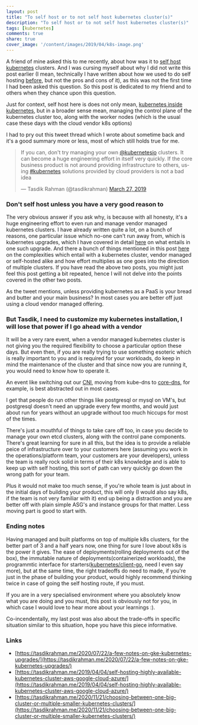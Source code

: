 ```yaml
---
layout: post
title: "To self host or to not self host kubernetes cluster(s)"
description: "To self host or to not self host kubernetes cluster(s)"
tags: [kubernetes]
comments: true
share: true
cover_image: '/content/images/2019/04/k8s-image.png'
---
```


A friend of mine asked this to me recently, about how was it to [self host](https://en.wikipedia.org/wiki/Self-hosting) [kubernetes](https://kubernetes.io) clusters. And I was cursing myself about why I did not write this post earlier (I mean, technically I have written about how we used to do self hosting [before](https://tasdikrahman.me/2019/04/04/self-hosting-highly-available-kubernetes-cluster-aws-google-cloud-azure/), but not the pros and cons of it), as this was not the first time I had been asked this question. So this post is dedicated to my friend and to others when they chance upon this question.

Just for context, self host here is does not only mean, [kubernetes inside kubernetes](https://tasdikrahman.me/2019/04/04/self-hosting-highly-available-kubernetes-cluster-aws-google-cloud-azure/), but in a broader sense mean, managing the control plane of the kubernetes cluster too, along with the worker nodes (which is the usual case these days with the cloud vendor k8s options)

I had to pry out this tweet thread which I wrote about sometime back and it's a good summary more or less, most of which still holds true for me.

<blockquote class="twitter-tweet"><p lang="en" dir="ltr">If you can, don&#39;t try managing your own <a href="https://twitter.com/kubernetesio?ref_src=twsrc%5Etfw">@kubernetesio</a> clusters. It can become a huge engineering effort in itself very quickly. If the core business product is not around providing infrastructure to others, using <a href="https://twitter.com/hashtag/kubernetes?src=hash&amp;ref_src=twsrc%5Etfw">#kubernetes</a> solutions provided by cloud providers is not a bad idea</p>&mdash; Tasdik Rahman (@tasdikrahman) <a href="https://twitter.com/tasdikrahman/status/1110927284926447617?ref_src=twsrc%5Etfw">March 27, 2019</a></blockquote> <script async src="https://platform.twitter.com/widgets.js" charset="utf-8"></script>

### Don't self host unless you have a very good reason to

The very obvious answer if you ask why, is because with all honesty, it's a huge engineering effort to even run and manage vendor managed kubernetes clusters. I have already written quite a lot, on a bunch of reasons, one particular issue which no-one can't run away from, which is kubernetes upgrades, which I have covered in detail [here](https://tasdikrahman.me/2020/07/22/a-few-notes-on-gke-kubernetes-upgrades/) on what entails in one such upgrade. And there a bunch of things mentioned in this post [here](https://tasdikrahman.me/2020/11/21/choosing-between-one-big-cluster-or-multiple-smaller-kubernetes-clusters/) on the complexities which entail with a kubernetes cluster, vendor managed or self-hosted alike and how effort multiplies as one goes into the direction of multiple clusters. If you have read the above two posts, you might just feel this post getting a bit repeated, hence I will not delve into the points covered in the other two posts.

As the tweet mentions, unless providing kubernetes as a PaaS is your bread and butter and your main business? In most cases you are better off just using a cloud vendor managed offering.

### But Tasdik, I need to customize my kubernetes installation, I will lose that power if I go ahead with a vendor

It will be a very rare event, when a vendor managed kubernetes cluster is not giving you the required flexibility to choose a particular option these days. But even then, if you are really trying to use something esoteric which is really important to you and is required for your workloads, do keep in mind the maintenance of the cluster and that since now you are running it, you would need to know how to operate it.

An event like switching out our [CNI](https://chrislovecnm.com/kubernetes/cni/choosing-a-cni-provider/), moving from kube-dns to [core-dns](https://kubernetes.io/docs/tasks/administer-cluster/coredns/), for example, is best abstracted out in most cases.

I get that people do run other things like postgresql or mysql on VM's, but postgresql doesn't need an upgrade every few months, and would just about run for years without an upgrade without too much hiccups for most of the times.

There's just a mouthful of things to take care off too, in case you decide to manage your own etcd clusters, along with the control pane components. There's great learning for sure in all this, but the idea is to provide a reliable peice of infrastructure over to your customers here (assuming you work in the operations/platform team, your customers are your developers), unless the team is really rock solid in terms of their k8s knowledge and is able to keep up with self hosting, this sort of path can very quickly go down the wrong path for your team.

Plus it would not make too much sense, if you're whole team is just about in the initial days of building your product, this will only (I would also say k8s, if the team is not very familiar with it) end up being a distraction and you are better off with plain simple ASG's and instance groups for that matter. Less moving part is good to start with.

### Ending notes

Having managed and built platforms on top of multiple k8s clusters, for the better part of 3 and a half years now, one thing for sure I love about k8s is the power it gives. The ease of deployments(rolling deployments out of the box), the immutable nature of deployments(containerized workloads), the programmtic interface for starters([kubernetes/client-go](https://github.com/kubernetes/client-go), need I even say more), but at the same time, the right tradeoffs do need to made, if you're just in the phase of building your product, would highly recommend thinking twice in case of going the self hosting route, if you must.

If you are in a very specialised environment where you absolutely know what you are doing and you must, this post is obviously not for you, in which case I would love to hear more about your learnings :).

Co-incendentally, my last post was also about the trade-offs in specific situation similar to this situation, hope you have this piece informative.
### Links

- [https://tasdikrahman.me/2020/07/22/a-few-notes-on-gke-kubernetes-upgrades/](https://tasdikrahman.me/2020/07/22/a-few-notes-on-gke-kubernetes-upgrades/)
- [https://tasdikrahman.me/2019/04/04/self-hosting-highly-available-kubernetes-cluster-aws-google-cloud-azure/](https://tasdikrahman.me/2019/04/04/self-hosting-highly-available-kubernetes-cluster-aws-google-cloud-azure/)
- [https://tasdikrahman.me/2020/11/21/choosing-between-one-big-cluster-or-multiple-smaller-kubernetes-clusters/](https://tasdikrahman.me/2020/11/21/choosing-between-one-big-cluster-or-multiple-smaller-kubernetes-clusters/)
